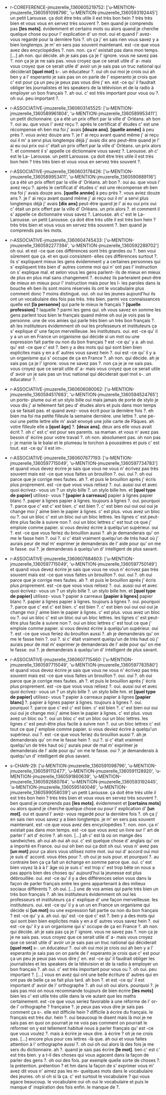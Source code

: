  * r-COREFERENCE-jmuzerelle_1360605219752: ['u-MENTION-jmuzerelle_1360591098796', 'u-MENTION-jmuzerelle_1360593192445']
	un petit Larousse.
	 ça doit être très utile il est très bon hein ? très très bien et vous vous en servez très souvent ?.
	 ben quand je comprends pas **[les mots]**.
	 évidemment et certains mots ou alors quand je cherche quelque chose ou pour l' explication d' un mot.
	 oui et quand l' avez- vous regardé pour la dernière fois ?.
	 oh ça j' en sais rien vous savez y a bien longtemps.
	 je m' en sers pas souvent maintenant.
	 est -ce que vous avez des encyclopédies ?.
	 non.
	 non.
	 ça n' existait pas dans mon temps.
	 [...] ah non.
	 qui décide.
	 ah je sais pas ça je l' ignore.
	 vous ne savez pas ?.
	 non ça je je ne sais pas.
	 vous croyez que ce serait utile d' a- mais vous croyez que ce serait utile d' avoir un je sais pas un truc national qui déciderait **[quel mot]** s-.
	 un éducateur ?.
	 oui oh oui moi je crois oui ah ben y a l' esperanto je sais pas on on parle de l' esperanto je crois que c' est pour ça un peu je peux pas vous dire j' en.
	 est -ce qu' il faudrait obliger les journalistes et les speakers de la télévision et de la radio à employer un bon français ?.
	 ah oui.
	 c' est très important pour vous ou ?.
	 oh oui.
	 peu important ?.
	
 * r-ASSOCIATIVE-jmuzerelle_1360603145525: ['u-MENTION-jmuzerelle_1360589961804', 'u-MENTION-jmuzerelle_1360589953411']
	un petit dictionnaire.
	 ça a été un prix offert par la ville d' Orléans.
	 ah bon ?.
	 oui au.
	 que vous l' avez reçu ?.
	 après le certificat d' études c' est une récompense eh ben ma foi j' avais **[douze ans]**.
	 **[quelle année]** à peu près ?.
	 vous aviez douze ans ?.
	 je l' ai reçu avant quand même j' ai reçu oui il m' a servi plus longtemps déjà j' avais dix ans peut-être quand je l' ai eu oui prix oui c' était un prix offert par la ville d' Orléans.
	 un prix alors ?.
	 et comment il s' appelle ce dictionnaire vous savez ?.
	 Larousse.
	 ah c' est le La- Larousse.
	 un petit Larousse.
	 ça doit être très utile il est très bon hein ? très très bien et vous vous en servez très souvent ?.
	
 * r-ASSOCIATIVE-jmuzerelle_1360603178426: ['u-MENTION-jmuzerelle_1360589953411', 'u-MENTION-jmuzerelle_1360590889116']
	ça a été un prix offert par la ville d' Orléans.
	 ah bon ?.
	 oui au.
	 que vous l' avez reçu ?.
	 après le certificat d' études c' est une récompense eh ben ma foi j' avais douze ans.
	 **[quelle année]** à peu près ?.
	 vous aviez douze ans ?.
	 je l' ai reçu avant quand même j' ai reçu oui il m' a servi plus longtemps déjà j' avais **[dix ans]** peut-être quand je l' ai eu oui prix oui c' était un prix offert par la ville d' Orléans.
	 un prix alors ?.
	 et comment il s' appelle ce dictionnaire vous savez ?.
	 Larousse.
	 ah c' est le La- Larousse.
	 un petit Larousse.
	 ça doit être très utile il est très bon hein ? très très bien et vous vous en servez très souvent ?.
	 ben quand je comprends pas les mots.
	
 * r-ASSOCIATIVE-jmuzerelle_1360604745433: ['u-MENTION-jmuzerelle_1360592277394', 'u-MENTION-jmuzerelle_1360592289702']
	oh oui.
	 et est -ce que ces différences sont très grandes ou ?.
	 ben voui sûrement que ça.
	 et en quoi consistent- elles ces différences surtout ?.
	 ils s' expliquent mieux les gens évidemment y a certaines personnes qui s' expliquent très bien d' autres comme moi qui n' ont pas l' instruction on s' explique mal.
	 et selon vous les gens parlent- ils de mieux en mieux de plus en plus mal sans changement ?.
	 écoutez ils parleraient peut-être de mieux en mieux pour l' instruction mais pour les l- les paroles dans la bouche eh ben ils sont moins réservés ils ont le vocabulaire plus comment donc ? moins distingué.
	 oui.
	 oh oui les jeunes aujourd'hui ils ont un vocabulaire des fois pas très.
	 très bien.
	 parmi vos connaissances quelle est **[la personne]** qui parle le mieux le français ? **[quelle profession]** ? laquelle ? parmi les gens qui.
	 oh vous savez en somme les gens parlent tous bien le français quand même oh oui je vois pas la personne.
	 une de vos amies qui parle très bien un très bon français ?.
	 ah les instituteurs évidemment oh oui les professeurs et instituteurs ça s' explique d' une façon merveilleuse.
	 les instituteurs.
	 oui.
	 est -ce qu' il y a un un en France un organisme qui décide si un mot ou une expression fait partie ou non du bon français ? est -ce qu' y a.
	 ah oui.
	 qu' est -ce que c' est ?.
	 ben y a des mots qui qui sont bien bien explicites mais y en a d' autres vous savez hein ?.
	 oui est -ce qu' il y a un organisme qui s' occupe de ça en France ?.
	 ah non.
	 qui décide.
	 ah je sais pas ça je l' ignore.
	 vous ne savez pas ?.
	 non ça je je ne sais pas.
	 vous croyez que ce serait utile d' a- mais vous croyez que ce serait utile d' avoir un je sais pas un truc national qui déciderait quel mot s-.
	 un éducateur ?.
	
 * r-ASSOCIATIVE-jmuzerelle_1360606080062: ['u-MENTION-jmuzerelle_1360594517683', 'u-MENTION-jmuzerelle_1360594524765']
	un porte- plume oui et un stylo bille oui mais jamais de porte de stylo je vous dis j' ai tellement fait peu d' études alors et puis dans mon temps ça se faisait pas.
	 et quand avez- vous écrit pour la dernière fois ?.
	 eh bien ma foi ma petite filleule la semaine dernière.
	 une lettre ?.
	 une pe- oui une petite lettre elle m' avait envoyé une jolie carte de Pâques.
	 ah votre filleule elle a **[quel âge]** ?.
	 **[deux ans]**.
	 deux ans elle vous avait écrit ?.
	 oh c' est c' est pour ses parents.
	 sa maman.
	 et vous n' avez pas besoin d' écrire pour votre travail ?.
	 oh non.
	 absolument pas.
	 oh non pas j- je manie la le balai et le plumeau le torchon à poussières et puis c' est tout.
	 est -ce qu' il est im-.
	
 * r-ASSOCIATIVE-jmuzerelle_1360607677193: ['u-MENTION-jmuzerelle_1360597715049', 'u-MENTION-jmuzerelle_1360597734783']
	et quand vous devez écrire je sais que vous ne vous n' écrivez pas très souvent mais est -ce que vous faites un brouillon ?.
	 oui.
	 oui ?.
	 oh oui parce que je corrige mes fautes.
	 ah ?.
	 et puis le brouillon après j' écris plus proprement.
	 est -ce que vous vous relisez ?.
	 oui.
	 aussi oui et avec quoi écrivez- vous un ? un stylo bille ?.
	 un stylo bille hm.
	 et **[quel type de papier]** utilisez- vous ? **[papier à carreaux]** papier à lignes papier blanc ?.
	 papier à lignes papier à lignes.
	 toujours à lignes ?.
	 oui.
	 pourquoi ?.
	 parce que c' est c' est bien.
	 c' est bien ?.
	 c' est bien oui oui oui oui je change moi j' aime bien le papier à lignes.
	 c' est plus.
	 vous avez un bloc ou ?.
	 oui un bloc c' est un bloc oui un bloc lettres.
	 les lignes c' est peut-être plus facile à suivre non ?.
	 oui un bloc lettres c' est tout ce que j' emploie comme papier.
	 si vous deviez écrire à quelqu'un supérieur.
	 oui ?.
	 est -ce que vous feriez du brouillon aussi ?.
	 ah je demanderais qu' on me le fasse hein ?.
	 oui ?.
	 si c' était vraiment quelqu'un de très haut où j' aurais peur de mal m' exprimer je demanderais de l' aide pour qu' on me le fasse.
	 oui ?.
	 je demanderais à quelqu'un d' intelligent de plus savant.
	
 * r-ASSOCIATIVE-jmuzerelle_1360607684603: ['u-MENTION-jmuzerelle_1360597715049', 'u-MENTION-jmuzerelle_1360597750149']
	et quand vous devez écrire je sais que vous ne vous n' écrivez pas très souvent mais est -ce que vous faites un brouillon ?.
	 oui.
	 oui ?.
	 oh oui parce que je corrige mes fautes.
	 ah ?.
	 et puis le brouillon après j' écris plus proprement.
	 est -ce que vous vous relisez ?.
	 oui.
	 aussi oui et avec quoi écrivez- vous un ? un stylo bille ?.
	 un stylo bille hm.
	 et **[quel type de papier]** utilisez- vous ? papier à carreaux **[papier à lignes]** papier blanc ?.
	 papier à lignes papier à lignes.
	 toujours à lignes ?.
	 oui.
	 pourquoi ?.
	 parce que c' est c' est bien.
	 c' est bien ?.
	 c' est bien oui oui oui oui je change moi j' aime bien le papier à lignes.
	 c' est plus.
	 vous avez un bloc ou ?.
	 oui un bloc c' est un bloc oui un bloc lettres.
	 les lignes c' est peut-être plus facile à suivre non ?.
	 oui un bloc lettres c' est tout ce que j' emploie comme papier.
	 si vous deviez écrire à quelqu'un supérieur.
	 oui ?.
	 est -ce que vous feriez du brouillon aussi ?.
	 ah je demanderais qu' on me le fasse hein ?.
	 oui ?.
	 si c' était vraiment quelqu'un de très haut où j' aurais peur de mal m' exprimer je demanderais de l' aide pour qu' on me le fasse.
	 oui ?.
	 je demanderais à quelqu'un d' intelligent de plus savant.
	
 * r-ASSOCIATIVE-jmuzerelle_1360607715460: ['u-MENTION-jmuzerelle_1360597715049', 'u-MENTION-jmuzerelle_1360597783580']
	et quand vous devez écrire je sais que vous ne vous n' écrivez pas très souvent mais est -ce que vous faites un brouillon ?.
	 oui.
	 oui ?.
	 oh oui parce que je corrige mes fautes.
	 ah ?.
	 et puis le brouillon après j' écris plus proprement.
	 est -ce que vous vous relisez ?.
	 oui.
	 aussi oui et avec quoi écrivez- vous un ? un stylo bille ?.
	 un stylo bille hm.
	 et **[quel type de papier]** utilisez- vous ? papier à carreaux papier à lignes **[papier blanc]** ?.
	 papier à lignes papier à lignes.
	 toujours à lignes ?.
	 oui.
	 pourquoi ?.
	 parce que c' est c' est bien.
	 c' est bien ?.
	 c' est bien oui oui oui oui je change moi j' aime bien le papier à lignes.
	 c' est plus.
	 vous avez un bloc ou ?.
	 oui un bloc c' est un bloc oui un bloc lettres.
	 les lignes c' est peut-être plus facile à suivre non ?.
	 oui un bloc lettres c' est tout ce que j' emploie comme papier.
	 si vous deviez écrire à quelqu'un supérieur.
	 oui ?.
	 est -ce que vous feriez du brouillon aussi ?.
	 ah je demanderais qu' on me le fasse hein ?.
	 oui ?.
	 si c' était vraiment quelqu'un de très haut où j' aurais peur de mal m' exprimer je demanderais de l' aide pour qu' on me le fasse.
	 oui ?.
	 je demanderais à quelqu'un d' intelligent de plus savant.
	
 * s-CHAIN-29: ['u-MENTION-jmuzerelle_1360591098796', 'u-MENTION-jmuzerelle_1360591112477', 'u-MENTION-jmuzerelle_1360591128920', 'u-MENTION-jmuzerelle_1360591860639', 'u-MENTION-jmuzerelle_1360592680764', 'u-MENTION-jmuzerelle_1360593192445', 'u-MENTION-jmuzerelle_1360595140046', 'u-MENTION-jmuzerelle_1360599058039']
	un petit Larousse.
	 ça doit être très utile il est très bon hein ? très très bien et vous vous en servez très souvent ?.
	 ben quand je comprends pas **[les mots]**.
	 évidemment et **[certains mots]** ou alors quand je cherche quelque chose ou pour l' explication d' **[un mot]**.
	 oui et quand l' avez- vous regardé pour la dernière fois ?.
	 oh ça j' en sais rien vous savez y a bien longtemps.
	 je m' en sers pas souvent maintenant.
	 est -ce que vous avez des encyclopédies ?.
	 non.
	 non.
	 ça n' existait pas dans mon temps.
	 est -ce que vous avez un livre sur l' art de parler l' art d' écrire ?.
	 ah non.
	 [...] ah c' est là où on mange des sandwiches.
	 ah oui ah oui ah oui.
	 c' est quelque chose d' anglais qu' on a importé en France.
	 oui oui oh ben oui ça doit oh oui.
	 vous n' avez pas **[un mot]** pour ça alors vous utilisez notre mot.
	 oui oui d' accord oui moi je suis d' accord.
	 vous êtes pour ?.
	 oh oui je suis pour.
	 et pourquoi ?.
	 au contraire ben ça ça fait un échange en somme parce que.
	 oui.
	 c' est bien voyez là à à l' âge où je suis c' est trop c' est trop bête on nous a pas appris bien des choses qu' aujourd'hui la jeunesse est plus débrouillée.
	 oui.
	 est -ce qu' il y a des différences selon vous dans la façon de parler français entre les gens appartenant à des milieux sociaux différents ?.
	 oh oui.
	 [...] une de vos amies qui parle très bien un très bon français ?.
	 ah les instituteurs évidemment oh oui les professeurs et instituteurs ça s' explique d' une façon merveilleuse.
	 les instituteurs.
	 oui.
	 est -ce qu' il y a un un en France un organisme qui décide si **[un mot]** ou une expression fait partie ou non du bon français ? est -ce qu' y a.
	 ah oui.
	 qu' est -ce que c' est ?.
	 ben y a des mots qui qui sont bien bien explicites mais y en a d' autres vous savez hein ?.
	 oui est -ce qu' il y a un organisme qui s' occupe de ça en France ?.
	 ah non.
	 qui décide.
	 ah je sais pas ça je l' ignore.
	 vous ne savez pas ?.
	 non ça je je ne sais pas.
	 vous croyez que ce serait utile d' a- mais vous croyez que ce serait utile d' avoir un je sais pas un truc national qui déciderait **[quel mot]** s-.
	 un éducateur ?.
	 oui oh oui moi je crois oui ah ben y a l' esperanto je sais pas on on parle de l' esperanto je crois que c' est pour ça un peu je peux pas vous dire j' en.
	 est -ce qu' il faudrait obliger les journalistes et les speakers de la télévision et de la radio à employer un bon français ?.
	 ah oui.
	 c' est très important pour vous ou ?.
	 oh oui.
	 peu important ?.
	 [...] vous en avez qui ont une belle écriture d' autres qui en ont pas de belle ça se fait plus tard.
	 ah bon ?.
	 et est -ce qu' il est important d' avoir de l' orthographe ?.
	 ah oui oh oui alors.
	 pourquoi ?.
	 je sais pas moi on nous recommande toujours de bien écrire **[les mots]** bien les c' est utile très utile dans la vie autant que les maths certainement.
	 est -ce que vous seriez favorable à une réforme de l' or- de l' orthographe ? française ?.
	 je peux pas vous dire je sais pas comment ça s-.
	 elle est difficile hein ? difficile à écrire du français.
	 le français est très dur.
	 hein ?.
	 oui beaucoup le disent mais là moi je ne sais pas en quoi on pourrait je ne vois pas comment on pourrait le réformer on y est tellement habitué nous à parler français qu' est -ce que vous voulez ?.
	 mais à écrire je veux dire.
	 à écrire ? oh je ne crois pas.
	 [...] encore plus pour ces lettres -là que.
	 ah oui et vous faites attention à l' orthographe aussi ?.
	 oh oui oh oui alors là des fois je me sers du dictionnaire.
	 ah ?.
	 quand je sais pas écrire **[le mot]**.
	 ben c' est c' est très bien.
	 y a t-il des choses qui vous agacent dans la façon de parler des gens ?.
	 oh oui des fois.
	 par exemple quelle sorte de choses ?.
	 la prétention.
	 prétention ? et hm dans la façon de s' exprimer vous m' avez dit vous n' aimez pas les m- quelques mots dans le vocabulaire des jeunes.
	 oh si oh si là ça.
	 c' est surtout le vocabulaire ? qui vous agace beaucoup.
	 le vocabulaire oui oh oui le vocabulaire et puis le manque d' inspiration des fois enfin.
	 le manque de ?.
	
